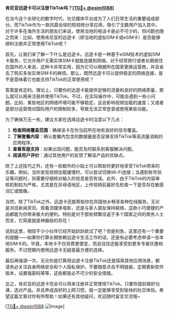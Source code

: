 **肯尼亚远遊卡可以注册TikTok吗？[[TG💪+ @esim1088](https://t.me/s/esim1088)]**

在当今这个全球化的数字时代，社交媒体平台成为了人们日常生活的重要组成部分。而TikTok作为一款风靡全球的短视频分享应用，吸引了无数用户加入其中。对于许多在海外生活的朋友们来说，使用当地的电话卡是必不可少的，但问题也随之而来：比如，使用肯尼亚的远遊卡（即当地的虚拟SIM卡或eSIM卡）是否能够顺利注册并正常使用TikTok呢？

首先，让我们来了解一下什么是远遊卡。远遊卡是一种基于eSIM技术的虚拟SIM卡服务，它允许用户无需实体SIM卡就能连接到网络。对于经常旅行或者长期居住在国外的人来说，这种卡非常实用，因为它可以根据所在国家更换运营商，并且省去了购买多张实体SIM卡的麻烦。那么，既然远遊卡可以提供稳定的网络连接，是不是意味着它也能支持TikTok的正常使用呢？

答案是肯定的。理论上，只要你的远遊卡能提供足够的流量和良好的网络质量，那么就可以用来注册并使用TikTok。不过，在实际操作中，可能会遇到一些小问题。比如，某些地区的网络环境可能不够稳定，这会影响视频加载的速度；又或者是部分运营商对国际用户的限制较多，导致无法正常登录或使用某些功能。

为了确保万无一失，建议大家在选择远遊卡时注意以下几点：

1. **检查网络覆盖范围**：确保该卡在你当前所在地有良好的信号覆盖。
2. **了解套餐内容**：确认套餐内包含的数据量是否足够支持TikTok等高流量消耗的应用程序。
3. **查看客服支持**：如果出现问题，能否及时联系到客服解决问题。
4. **阅读用户评价**：通过其他用户的反馈了解该产品的优缺点。

除了上述技巧之外，还有一些额外的小贴士可以帮助你更好地享受TikTok带来的乐趣。例如，当你发现视频加载缓慢时，可以尝试切换Wi-Fi连接；当遇到账号验证等问题时，则需要仔细核对输入的信息是否有误。此外，由于TikTok的内容审核机制较为严格，尤其是在非母语地区，上传视频前最好先检查一下是否存在敏感词汇或图像。

当然，除了TikTok之外，远遊卡还能帮助你在异国他乡畅享各种在线服务。无论是浏览新闻资讯、观看流媒体电影，还是与家人朋友保持联络，这款小巧便捷的产品都能为你带来极大的便利。特别是对于那些频繁往返于多个国家之间的商务人士而言，它简直就是神器般的存在！

说到这里，相信不少小伙伴已经开始跃跃欲试了吧？但是别急，这里还有一个重要的提醒——如果你打算长期依赖远遊卡生活工作的话，还是有必要考虑申请一张本地SIM卡的。毕竟，本地卡不仅资费更便宜，而且往往还能享受到更多专属优惠和服务。不过短期内使用远遊卡无疑是最方便的选择。

最后再强调一次，无论你是打算用远遊卡注册TikTok还是探索其他应用场景，都请务必关注自身网络安全和个人隐私保护。不要随意点击不明链接，定期更新软件版本，设置强密码等等，这些都是必不可少的安全措施。

总之，肯尼亚的远遊卡完全可以用来注册并正常使用TikTok。只要你提前做好功课，选对产品，并且养成良好的上网习惯，就一定能够享受到愉快的社交体验。希望这篇文章对你有所帮助！如果还有其他疑问，欢迎随时留言交流哦~

[[TG💪+ @esim1088](https://t.me/s/esim1088) ![Image](https://i.postimg.cc/4NQfJmqS/Snipaste-2025-05-13-00-14-12.png)]
